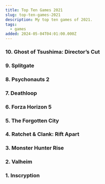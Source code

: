 ```yaml
---
title: Top Ten Games 2021
slug: top-ten-games-2021
description: My top ten games of 2021.
tags:
  - games
added: 2024-05-04T04:01:00.000Z
---
```


### 10. Ghost of Tsushima: Director’s Cut

### 9. Splitgate

### 8. Psychonauts 2

### 7. Deathloop

### 6. Forza Horizon 5

### 5. The Forgotten City

### 4. Ratchet & Clank: Rift Apart

### 3. Monster Hunter Rise

### 2. Valheim

### 1. Inscryption
